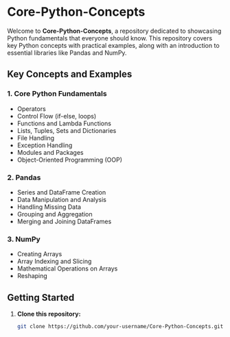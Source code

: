# Core-Python-Concepts

Welcome to **Core-Python-Concepts**, a repository dedicated to showcasing Python fundamentals that everyone should know. This repository covers key Python concepts with practical examples, along with an introduction to essential libraries like Pandas and NumPy.

## Key Concepts and Examples

### 1. Core Python Fundamentals
- Operators
- Control Flow (if-else, loops)
- Functions and Lambda Functions
- Lists, Tuples, Sets and Dictionaries
- File Handling
- Exception Handling
- Modules and Packages
- Object-Oriented Programming (OOP)

### 2. Pandas
- Series and DataFrame Creation
- Data Manipulation and Analysis
- Handling Missing Data
- Grouping and Aggregation
- Merging and Joining DataFrames

### 3. NumPy
- Creating Arrays
- Array Indexing and Slicing
- Mathematical Operations on Arrays
- Reshaping 

## Getting Started

1. **Clone this repository:**
   ```bash
   git clone https://github.com/your-username/Core-Python-Concepts.git

